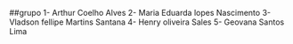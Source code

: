 ##grupo
1- Arthur Coelho Alves
2- Maria Eduarda lopes Nascimento
3- Vladson fellipe Martins Santana
4- Henry oliveira Sales
5- Geovana Santos Lima
